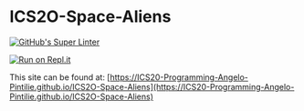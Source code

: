 # ICS2O-Space-Aliens
[![GitHub's Super Linter](https://github.com/ICS20-Programming-Angelo-Pintilie/ICS2O-Space-Aliens/workflows/GitHub's%20Super%20Linter/badge.svg)](https://github.com/ICS20-Programming-Angelo-Pintilie/ICS2O-Space-Aliens/actions)

[![Run on Repl.it](https://repl.it/badge/github/ICS20-Programming-Angelo-Pintilie/ICS2O-Space-Aliens>)](https://repl.it/github/ICS20-Programming-Angelo-Pintilie/ICS2O-Space-Aliens>)

This site can be found at: [https://ICS20-Programming-Angelo-Pintilie.github.io/ICS2O-Space-Aliens](https://ICS20-Programming-Angelo-Pintilie.github.io/ICS2O-Space-Aliens)